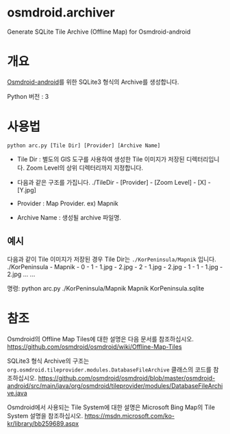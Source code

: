 # osmdroid.archiver
Generate SQLite Tile Archive (Offline Map) for Osmdroid-android

# 개요
[Osmdroid-android](https://github.com/osmdroid/osmdroid)를 위한 SQLite3 형식의 Archive를 생성합니다.

Python 버전 : 3

# 사용법
    python arc.py [Tile Dir] [Provider] [Archive Name]

* Tile Dir : 별도의 GIS 도구를 사용하여 생성한 Tile 이미지가 저장된 디렉터리입니다. Zoom Level의 상위 디렉터리까지 지정합니다.
 * 다음과 같은 구조를 가집니다.
    ./TileDir
        - [Provider]
            - [Zoom Level]
                - [X]
                    - [Y.jpg]

* Provider : Map Provider. ex) Mapnik
* Archive Name : 생성될 archive 파일명.

## 예시
다음과 같이 Tile 이미지가 저장된 경우 Tile Dir는 `./KorPeninsula/Mapnik` 입니다.
    ./KorPeninsula
        - Mapnik
            - 0
                - 1
                    - 1.jpg
                    - 2.jpg
                - 2
                    - 1.jpg
                    - 2.jpg
            - 1
                - 1
                    - 1.jpg
                    - 2.jpg
            ...
            ...

명령:
    python arc.py ./KorPeninsula/Mapnik Mapnik KorPeninsula.sqlite

# 참조
Osmdroid의 Offline Map Tiles에 대한 설명은 다음 문서를 참조하십시오.
https://github.com/osmdroid/osmdroid/wiki/Offline-Map-Tiles

SQLite3 형식 Archive의 구조는 `org.osmdroid.tileprovider.modules.DatabaseFileArchive` 클래스의 코드를 참조하십시오.
https://github.com/osmdroid/osmdroid/blob/master/osmdroid-android/src/main/java/org/osmdroid/tileprovider/modules/DatabaseFileArchive.java

Osmdroid에서 사용되는 Tile System에 대한 설명은 Microsoft Bing Map의 Tile System 설명을 참조하십시오.
https://msdn.microsoft.com/ko-kr/library/bb259689.aspx